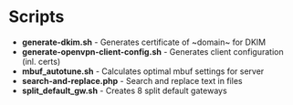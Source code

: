 Scripts
===
 - **generate-dkim.sh** - Generates certificate of ~domain~ for DKIM
 - **generate-openvpn-client-config.sh** - Generates client configuration (inl. certs)
 - **mbuf_autotune.sh** - Calculates optimal mbuf settings for server
 - **search-and-replace.php** - Search and replace text in files
 - **split_default_gw.sh** - Creates 8 split default gateways
